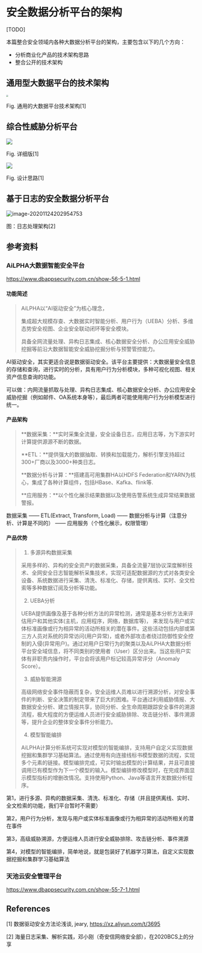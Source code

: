 # 安全数据分析平台的架构

[TODO]

本篇整合安全领域内各种大数据分析平台的架构，主要包含以下的几个方向：

-   分析商业化产品的技术架构思路
-   整合公开的技术架构



## 通用型大数据平台的技术架构

<img src="https://image-host-toky.oss-cn-shanghai.aliyuncs.com/20200710162738.png" style="zoom:33%;" />

Fig. 通用的大数据平台技术架构[1]



## 综合性威胁分析平台



![](https://image-host-toky.oss-cn-shanghai.aliyuncs.com/20200710162910.png)

Fig. 详细版[1]

![](https://image-host-toky.oss-cn-shanghai.aliyuncs.com/20200710162954.png)

Fig. 设计思路[1]



## 基于日志的安全数据分析平台

![image-20201124202954753](https://image-host-toky.oss-cn-shanghai.aliyuncs.com/image-20201124202954753.png)

图：日志处理架构[2]





## 参考资料

### AiLPHA大数据智能安全平台

https://www.dbappsecurity.com.cn/show-56-5-1.html

#### 功能简述

> AiLPHA以“AI驱动安全”为核心理念，
>
> 集成超大规模存查、大数据实时智能分析、用户行为（UEBA）分析、多维态势安全视图、企业安全联动闭环等安全模块。
>
> 具备全网流量处理、异构日志集成、核心数据安全分析、办公应用安全威胁挖掘等前沿大数据智能安全威胁挖掘分析与预警管控能力。



AI驱动安全，其实更适合说是数据驱动安全。该平台主要提供：大数据量安全信息的存储和查询，进行实时的分析，具有用户行为分析模块，多种可视化视图、相关资产信息查询的功能。

可以做：内网流量抓取与处理、异构日志集成、核心数据安全分析、办公应用安全威胁挖掘（例如邮件、OA系统本身等），最后两者可能使用用户行为分析模型进行统一。



#### 产品架构

> **数据采集：**实时采集全流量，安全设备日志，应用日志等，为下游实时计算提供源源不断的数据。 
>
> **ETL：**提供强大的数据抽取、转换和加载能力，解析引擎支持超过300+厂商以及3000+种类日志。 
>
> **数据分析与计算：**搭建高可用集群HA以HDFS Federation和YARN为核心，集成了各种计算组件，包括HBase、Kafka、flink等. 
>
> **应用服务：**以个性化展示结果数据以及使用告警系统生成异常结果数据警报。

数据采集 —— ETL(Extract, Transform, Load) —— 数据分析与计算（注意分析、计算是不同的） —— 应用服务（个性化展示，权限管理） 



#### 产品优势

> 1. 多源异构数据采集
>
>   采用多样的、异构的安全资产的数据采集，具备全流量7层协议深度解析技术、全网安全日志智能解析采集技术，实现可适配数据源的方式对各类安全设备、系统数据进行采集、清洗、标准化、存储，提供离线、实时、全文检索等多种数据订阅及分析等功能。
>
> 2. UEBA分析
>
>   UEBA提供画像及基于各种分析方法的异常检测，通常是基本分析方法来评估用户和其他实体(主机，应用程序，网络，数据库等)， 来发现与用户或实体标准画像或行为相异常的活动所相关的潜在事件。这些活动包括内部或第三方人员对系统的异常访问(用户异常)，或者外部攻击者绕过防御性安全控制的入侵(异常用户)。通过对用户日常行为的聚类以及AiLPHA大数据分析平台安全域信息，将不同类别的使用者（User）区分出来。当这些用户实体有非职责内操作时，平台会将该用户标记较高异常评分（Anomaly Score）。
>
> 3. 威胁智能溯源
>
>   高级网络安全事件隐蔽而复杂，安全运维人员难以进行溯源分析，对安全事件的判断、安全决策的制定带来了巨大的困难。平台通过利用威胁情报、大数据安全分析、建立情报共享，协同分析、全生命周期跟踪安全事件的溯源流程，极大程度的方便运维人员进行安全威胁排除、攻击链分析、事件溯源等，提升企业的整体安全事件分析能力。
>
> 4. 模型智能编排
>
>   AiLPHA计算分析系统可实现对模型的智能编排，支持用户自定义实现数据挖掘和集群学习基础算法。通过使用有向连接线标书模型数据的流程，实现多个元素的链接。模型编排完成，可实时输出模型的计算结果，并且可直接调用已有模型作为下一个模型的输入。模型编排修改模型时，在完成界面显示模型指标的增删改情况。支持使用Python、Java等语言开发数据分析程序。

第1，进行多源、异构的数据采集、清洗、标准化、存储（并且提供离线、实时、全文检索的功能，我们平台暂时不需要）

第2，用户行为分析，发现与用户或实体标准画像或行为相异常的活动所相关的潜在事件

第3，高级威胁溯源，方便运维人员进行安全威胁排除、攻击链分析、事件溯源

第4，对模型的智能编排，简单地说，就是包装好了机器学习算法，自定义实现数据挖掘和集群学习基础算法

### 天池云安全管理平台

https://www.dbappsecurity.com.cn/show-55-7-1.html





## References

\[1] 数据驱动安全方法论浅谈, jeary, https://xz.aliyun.com/t/3695

\[2] 海量日志采集、解析实践，邓小刚（奇安信网络安全部），在2020BCS上的分享